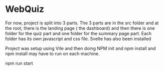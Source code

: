 # WebQuiz

For now, project is split into 3 parts. The 3 parts are in the src folder and at the root, there is the landing page (
the dashboard) and then there is one folder for the quiz part and one folder for the summary page part. Each folder has
its own javascript and css file.
Svelte has also been installed

Project was setup using Vite and then doing NPM init and npm install and npm install may have to run on each machine.

npm run start
